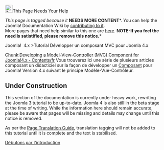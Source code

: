 <!-- Filename: J4.x:Developing_an_MVC_Component / Display title: Développement d'un composant MVC -->

<img
src="https://docs.joomla.org/images/thumb/4/47/Copyedit.png/25px-Copyedit.png"
decoding="async"
srcset="https://docs.joomla.org/images/thumb/4/47/Copyedit.png/38px-Copyedit.png 1.5x, https://docs.joomla.org/images/thumb/4/47/Copyedit.png/50px-Copyedit.png 2x"
data-file-width="200" data-file-height="200" width="25" height="25"
alt="Copyedit.png" />This Page Needs Your Help

*This page is tagged because it* **NEEDS MORE CONTENT***. You can help
the Joomla! Documentation Wiki by <a
href="https://docs.joomla.org//docs.joomla.org/index.php?title=J4.x:Developing_an_MVC_Component/fr&amp;action=edit"
class="external text" target="_blank"
rel="noreferrer noopener">contributing to it</a>.  
<span class="small">More pages that need help similar to this one are
[here](https://docs.joomla.org/Category:Needs_more_content "Category:Needs more content").</span>
<span class="small">**NOTE-If you feel the need is satistified, please
remove this notice.**</span>*

Joomla!  4.x \>Tutorial Développer un composant MVC pour Joomla 4.x

<a
href="https://docs.joomla.org/index.php?title=Chunk:Developing_a_Model-View-Controller_(MVC)_Component_for_Joomla!4.x_-_Contents/fr&amp;action=edit&amp;redlink=1"
class="new"
title="Chunk:Developing a Model-View-Controller (MVC) Component for Joomla!4.x - Contents/fr (page does not exist)">Chunk:Developing
a Model-View-Controller (MVC) Component for Joomla!4.x - Contents/fr</a>
Vous trouverez ici une série de plusieurs articles composant un
didacticiel sur la façon de développer un
[Composant](https://docs.joomla.org/Component "Special:MyLanguage/Component")
pour Joomla! Version 4.x suivant le principe Modèle-Vue-Contrôleur.

## Under Construction

This section of the documentation is currently under heavy work,
rewriting the Joomla 3 tutorial to be up-to-date. Joomla 4 is also still
in the beta stage at the time of writing. While the information here
should remain accurate, please be aware that pages will be missing and
details may change until this notice is removed.

As per the [Page Translation
Guide](https://docs.joomla.org/JDOC:Page_Translation_Explained "JDOC:Page Translation Explained"),
translation tagging will not be added to this tutorial until it is
complete and the text is stabilised.

<a
href="https://docs.joomla.org/J4.x:Developing_an_MVC_Component/Introduction"
id="content-button" class="button expand success">Débutons par
l'introduction</a>
